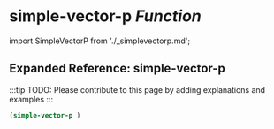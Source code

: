 # **simple-vector-p** *Function*

import SimpleVectorP from './_simplevectorp.md';

<SimpleVectorP />

## Expanded Reference: simple-vector-p

:::tip
TODO: Please contribute to this page by adding explanations and examples
:::

```lisp
(simple-vector-p )
```
